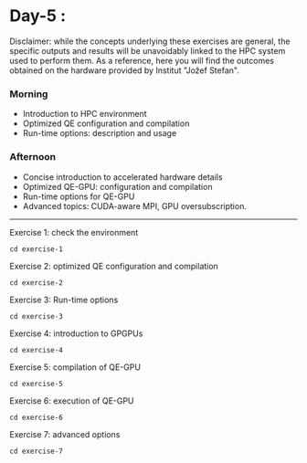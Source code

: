 # Day-5 :

Disclaimer: while the concepts underlying these exercises are general, the
            specific outputs and results will be unavoidably linked to the
            HPC system used to perform them.
            As a reference, here you will find the outcomes obtained on the 
            hardware provided by Institut "Jožef Stefan".


### Morning

- Introduction to HPC environment
- Optimized QE configuration and compilation
- Run-time options: description and usage

### Afternoon

- Concise introduction to accelerated hardware details
- Optimized QE-GPU: configuration and compilation
- Run-time options for QE-GPU
- Advanced topics: CUDA-aware MPI, GPU oversubscription.

---

Exercise 1: check the environment

    cd exercise-1

Exercise 2: optimized QE configuration and compilation

    cd exercise-2

Exercise 3: Run-time options

    cd exercise-3

Exercise 4: introduction to GPGPUs

    cd exercise-4

Exercise 5: compilation of QE-GPU

    cd exercise-5

Exercise 6: execution of QE-GPU

    cd exercise-6

Exercise 7: advanced options

    cd exercise-7
